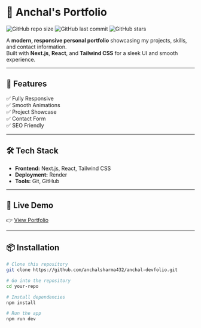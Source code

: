 # 🌟 Anchal's Portfolio

![GitHub repo size](https://img.shields.io/github/repo-size/anchalsharma432/anchal-devfolio)
![GitHub last commit](https://img.shields.io/github/last-commit/anchalsharma432/anchal-devfolio)
![GitHub stars](https://img.shields.io/github/stars/anchalsharma432/your-repo?style=social)

A **modern, responsive personal portfolio** showcasing my projects, skills, and contact information.  
Built with **Next.js**, **React**, and **Tailwind CSS** for a sleek UI and smooth experience.

---

## 🚀 Features
✅ Fully Responsive  
✅ Smooth Animations  
✅ Project Showcase  
✅ Contact Form  
✅ SEO Friendly  

---

## 🛠 Tech Stack
- **Frontend:** Next.js, React, Tailwind CSS
- **Deployment:** Render
- **Tools:** Git, GitHub

---

## 🔗 Live Demo
👉 [View Portfolio](https://anchal-devfolio.com)

---

## 📦 Installation
```bash
# Clone this repository
git clone https://github.com/anchalsharma432/anchal-devfolio.git

# Go into the repository
cd your-repo

# Install dependencies
npm install

# Run the app
npm run dev
